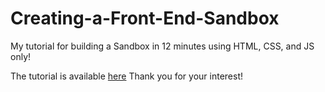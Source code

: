 # Creating-a-Front-End-Sandbox
My tutorial for building a Sandbox in 12 minutes using HTML, CSS, and JS only!

The tutorial is available [here](https://www.youtube.com/watch?v=t1xFzqxYS4g)
Thank you for your interest!
